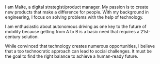 I am Malte, a digital strategist/product manager. My passion is to create new products that make a difference for people. With my background in engineering, I focus on solving problems with the help of technology.

I am enthusiastic about autonomous driving as one key to the future of mobility because getting from A to B is a basic need that requires a 21st-century solution.

While convinced that technology creates numerous opportunities, I believe that a too technocratic approach can lead to social challenges. It must be the goal to find the right balance to achieve a human-ready future.
